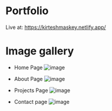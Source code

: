# Portfolio

Live at: https://kirteshmaskey.netlify.app/

# Image gallery

- Home Page
![image](https://github.com/kirteshmaskey/Portfolio-React/assets/84732597/b4f2ede8-4c11-4e40-b9e6-4f3f7eae71ff)

- About Page
![image](https://github.com/kirteshmaskey/Portfolio-React/assets/84732597/daca30c5-300e-4078-819f-311c5699f8f2)

- Projects Page
![image](https://github.com/kirteshmaskey/Portfolio-React/assets/84732597/c8dc40a2-abcc-48a9-9296-f35f7001d0c4)

- Contact page
![image](https://github.com/kirteshmaskey/Portfolio-React/assets/84732597/950506fe-31b9-47aa-9e11-abbaaaa352de)
